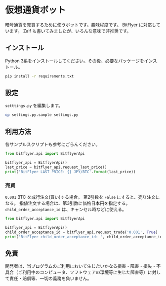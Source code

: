 # 仮想通貨ボット

暗号通貨を売買するために使うボットです。趣味程度です。
BitFlyer に対応しています。 Zaif も書いてみましたが、いろんな意味で非推奨です。

## インストール

Python 3系をインストールしてください。その後、必要なパッケージをインストール。

```bash
pip install -r requirements.txt
```

## 設定

`setttings.py` を編集します。

```bash
cp settings.py.sample settings.py
```

## 利用方法

各サンプルスクリプトも参考にごらんください。

```python
from bitflyer.api import BitflyerApi

bitflyer_api = BitflyerApi()
last_price = bitflyer_api.request_last_price()
print('BitFlyer LAST PRICE: {} JPY/BTC'.format(last_price))
```

### 売買

`0.001` BTC を成行注文(買い)する場合。
第2引数を `False` にすると、売り注文になる。
指値注文する場合は、第3引数に価格日本円を指定する。
`child_order_acceptance_id` は、キャンセル時などに使える。

```python
from bitflyer.api import BitflyerApi

bitflyer_api = BitflyerApi()
child_order_acceptance_id = bitflyer_api.request_trade('0.001', True)
print('BitFlyer child_order_acceptance_id: ', child_order_acceptance_id)
```

## 免責

開発者は、当プログラムのご利用において生じたいかなる損害・障害・損失・不具合（ご利用中のコンピュータ、ソフトウェアの環境等に生じた障害等）に対して責任・賠償等、一切の義務を負いません。